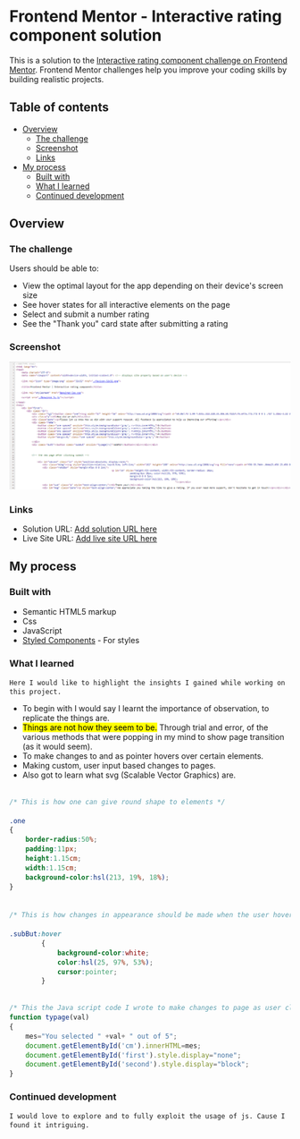 
# Frontend Mentor - Interactive rating component solution

This is a solution to the [Interactive rating component challenge on Frontend Mentor](https://www.frontendmentor.io/challenges/interactive-rating-component-koxpeBUmI). Frontend Mentor challenges help you improve your coding skills by building realistic projects. 

## Table of contents

- [Overview](#overview)
  - [The challenge](#the-challenge)
  - [Screenshot](#screenshot)
  - [Links](#links)
- [My process](#my-process)
  - [Built with](#built-with)
  - [What I learned](#what-i-learned)
  - [Continued development](#continued-development)
  

## Overview

### The challenge

Users should be able to:

- View the optimal layout for the app depending on their device's screen size
- See hover states for all interactive elements on the page
- Select and submit a number rating
- See the "Thank you" card state after submitting a rating

### Screenshot

![](./CodeScreenshot.png)

### Links

- Solution URL: [Add solution URL here](https://www.frontendmentor.io/solutions/desktopview-solution-with-custom-msg-display-and-hover-js-css-and-html-ZgMd_V3UZ-)
- Live Site URL: [Add live site URL here](https://prankisster.github.io/FSDev/interactiveRatingChallange/Index.html)

## My process

### Built with

- Semantic HTML5 markup
- Css
- JavaScript
- [Styled Components](https://fonts.google.com/specimen/Overpass) - For styles


### What I learned

    Here I would like to highlight the insights I gained while working on this project.

- To begin with I would say I learnt the importance of observation, to replicate the things are.
- <mark>Things are not how they seem to be.</mark> Through trial and error, of the various methods that were popping in my mind to show page transition (as it would seem). 
- To make changes to and as pointer hovers over certain elements.
- Making custom, user input based changes to pages.
- Also got to learn what svg (Scalable Vector Graphics) are.

```css

/* This is how one can give round shape to elements */

.one
{
    border-radius:50%;
    padding:11px;
    height:1.15cm;
    width:1.15cm;
    background-color:hsl(213, 19%, 18%);
}
       

/* This is how changes in appearance should be made when the user hovers over certain elemnts (Example: SUBMIT button) */

.subBut:hover
        {
            background-color:white;
            color:hsl(25, 97%, 53%);
            cursor:pointer;
        }

```

```js

/* This the Java script code I wrote to make changes to page as user clicks */
function typage(val)
{
    mes="You selected " +val+ " out of 5";
    document.getElementById('cm').innerHTML=mes;
    document.getElementById('first').style.display="none";
    document.getElementById('second').style.display="block";
}

```


### Continued development

    I would love to explore and to fully exploit the usage of js. Cause I found it intriguing.
